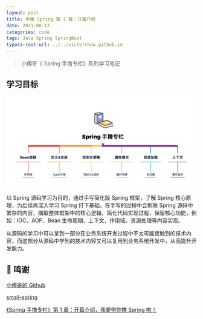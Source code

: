 ```yaml
---
layout: post
title: 手撸 Spring 第 1 篇：开篇介绍
date: 2021-08-12
categories: code
tags: Java Spring SpringBoot
typora-root-url: ../../victorchow.github.io
---
```


> 小傅哥《 Spring 手撸专栏》系列学习笔记

## 学习目标

![](/assets/img/SmallSpring-1-1.png)

以 Spring 源码学习为目的，通过手写简化版 Spring 框架，了解 Spring 核心原理，为后续再深入学习 Spring 打下基础。在手写的过程中会剔除 Spring 源码中繁杂的内容，摘取整体框架中的核心逻辑，简化代码实现过程，保留核心功能，例如：IOC、AOP、Bean 生命周期、上下文、作用域、资源处理等内容实现。

从源码的学习中可以拿到一部分在业务系统开发过程中不太可能接触到的技术内容，而这部分从源码中学到的技术内容又可以复用到业务系统开发中，从而提升开发能力。

## 💐 鸣谢

[小傅哥的 Github](https://github.com/fuzhengwei)

[small-spring](https://github.com/fuzhengwei/small-spring)

[《Spring 手撸专栏》第 1 章：开篇介绍，我要带你撸 Spring 啦！](https://bugstack.cn/spring/2021/05/16/%E7%AC%AC1%E7%AB%A0-%E5%BC%80%E7%AF%87%E4%BB%8B%E7%BB%8D-%E6%89%8B%E5%86%99Spring%E8%83%BD%E7%BB%99%E4%BD%A0%E5%B8%A6%E6%9D%A5%E4%BB%80%E4%B9%88.html)

